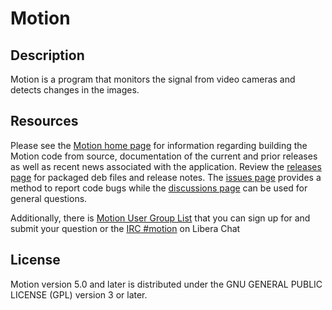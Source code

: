 Motion
=============

## Description

Motion is a program that monitors the signal from video cameras and detects changes in the images.

## Resources

Please see the [Motion home page](https://motion-project.github.io/) for information regarding building the Motion code from source, documentation of the current and prior releases as well as recent news associated with the application.  Review the [releases page](https://github.com/Motion-Project/motion/releases) for packaged deb files and release notes.  The [issues page](https://github.com/Motion-Project/motion/issues) provides a method to report code bugs while the [discussions page](https://github.com/Motion-Project/motion/discussions) can be used for general questions.

Additionally, there is [Motion User Group List](https://lists.sourceforge.net/lists/listinfo/motion-user) that you can sign up for and submit your question or the [IRC #motion](ircs://irc.libera.chat:6697/motion) on Libera Chat

## License

Motion version 5.0 and later is distributed under the GNU GENERAL PUBLIC LICENSE (GPL) version 3 or later.


